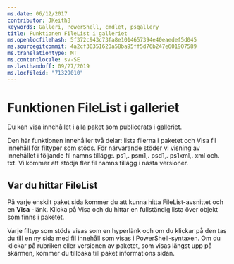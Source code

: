 ```yaml
---
ms.date: 06/12/2017
contributor: JKeithB
keywords: Galleri, PowerShell, cmdlet, psgallery
title: Funktionen FileList i galleriet
ms.openlocfilehash: 5f372c943c73fa8e1014657394e40eaedef5d045
ms.sourcegitcommit: 4a2cf30351620a58ba95ff5d76b247e601907589
ms.translationtype: MT
ms.contentlocale: sv-SE
ms.lasthandoff: 09/27/2019
ms.locfileid: "71329010"
---
```

# <a name="filelist-feature-in-the-gallery"></a>Funktionen FileList i galleriet

Du kan visa innehållet i alla paket som publicerats i galleriet.

Den här funktionen innehåller två delar: lista filerna i paketet och Visa fil innehåll för filtyper som stöds. För närvarande stöder vi visning av innehållet i följande fil namns tillägg:. ps1,. psm1,. psd1,. ps1xml,. xml och. txt. Vi kommer att stödja fler fil namns tillägg i nästa versioner.

## <a name="where-to-find-filelist"></a>Var du hittar FileList

På varje enskilt paket sida kommer du att kunna hitta FileList-avsnittet och en **Visa** -länk. Klicka på Visa och du hittar en fullständig lista över objekt som finns i paketet.

Varje filtyp som stöds visas som en hyperlänk och om du klickar på den tas du till en ny sida med fil innehåll som visas i PowerShell-syntaxen. Om du klickar på rubriken eller versionen av paketet, som visas längst upp på skärmen, kommer du tillbaka till paket informations sidan.
